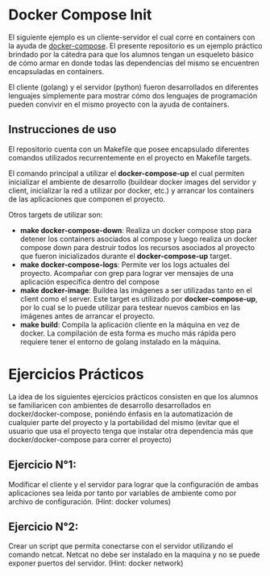 # Docker Compose Init
El siguiente ejemplo es un cliente-servidor el cual corre en containers 
con la ayuda de [docker-compose](https://docs.docker.com/compose/). El presente
repositorio es un ejemplo práctico brindado por la cátedra para que los alumnos
tengan un esqueleto básico de cómo armar en donde todas las dependencias del 
mismo se encuentren encapsuladas en containers.

El cliente (golang) y el servidor (python) fueron desarrollados en diferentes 
lenguajes simplemente para mostrar cómo dos lenguajes de programación pueden 
convivir en el mismo proyecto con la ayuda de containers.

## Instrucciones de uso
El repositorio cuenta con un Makefile que posee encapsulado diferentes comandos
utilizados recurrentemente en el proyecto en Makefile targets. 

El comando principal a utilizar el **docker-compose-up** el cual permiten inicializar
el ambiente de desarrollo (buildear docker images del servidor y client, inicializar
la red a utilizar por docker, etc.) y arrancar los containers de las aplicaciones 
que componen el proyecto. 

Otros targets de utilizar son:
* **make docker-compose-down**: Realiza un docker compose stop para detener los containers
asociados al compose y luego realiza un docker compose down para destruir todos los 
recursos asociados al proyecto que fueron inicializados durante el **docker-compose-up**
target.
* **make docker-compose-logs**: Permite ver los logs actuales del proyecto. Acompañar con grep
para lograr ver mensajes de una aplicación específica dentro del compose
* **make docker-image**: Buildea las imágenes a ser utilizadas tanto en el client como el server.
Este target es utilizado por **docker-compose-up**, por lo cual se lo puede utilizar para 
testear nuevos cambios en las imágenes antes de arrancar el proyecto.
* **make build**: Compila la aplicación cliente en la máquina en vez de docker. La compilación
de esta forma es mucho más rápida pero requiere tener el entorno de golang instalado en la 
máquina.

# Ejercicios Prácticos
La idea de los siguientes ejercicios prácticos consisten en que los alumnos 
se familiaricen con ambientes de desarrollo desarrollados en docker/docker-compose,
poniéndo énfasis en la automatización de cualquier parte del proyecto y la portabilidad
del mismo (evitar que el usuario que usa el proyecto tenga que instalar otra dependencia
más que docker/docker-compose para correr el proyecto) 

## Ejercicio N°1:
Modificar el cliente y el servidor para lograr que la configuración de ambas
aplicaciones sea leída por tanto por variables de ambiente como 
por archivo de configuración. (Hint: docker volumes)

## Ejercicio N°2:
Crear un script que permita conectarse con el servidor utilizando el comando netcat.
Netcat no debe ser instalado en la maquina y no se puede exponer puertos del 
servidor. (Hint: docker network)




